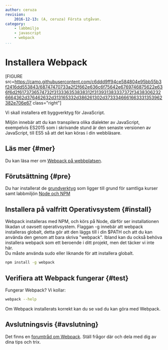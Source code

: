 ```yaml
---
author: ceruza
revision:
    2016-12-13: (A, ceruza) Första utgåvan.
category:
    - labbmiljo
    - javascript
    - webpack
...
```


Installera Webpack
===================================

[FIGURE src=https://camo.githubusercontent.com/c6ddd9ff94ce584804e95bb55b3f2416dd553843/68747470733a2f2f662e636c6f75642e6769746875622e636f6d2f6173736574732f313336353838312f313931383337372f34383062326664362d376462632d313165332d386261302d3733346661663331353962382e706e67 class="right"]

Vi skall installera ett byggverktyg för JavaScript.

Miljön innebär att du kan transpilera olika dialekter av JavaScript, exempelvis ES2015 som i skrivande stund är den senaste versionen av JavaScript, till ES5 så att det kan köras i din webbläsare. 



Läs mer {#mer}
-------------------------------

Du kan läsa mer om [Webpack på webbplatsen](https://webpack.github.io/).



Förutsättning {#pre}
-------------------------------

Du har installerat de [grundverktyg](labbmiljo) som ligger till grund för samtliga kurser samt labbmiljön [Node och NPM](https://dbwebb.se/kunskap/installera-node-och-npm)



Installera på valfritt Operativsystem {#install}
-------------------------------

Webpack installeras med NPM, och körs på Node, därför ser installationen likadan ut oavsett operativsystem. Flaggan -g innebär att webpack installeras globalt, detta gör att den läggs till i din $PATH och att du kan använda den genom att bara skriva "webpack". Ibland kan du också behöva installera webpack som ett beroende i ditt projekt, men det täcker vi inte här.  
Du måste använda sudo eller liknande för att installera globalt.

```bash
npm install -g webpack
```



Verifiera att Webpack fungerar {#test}
-------------------------------

Fungerar Webpack? Vi kollar:

```bash
webpack --help
```

Om Webpack installerats korrekt kan du se vad du kan göra med Webpack.



Avslutningsvis {#avslutning}
------------------------------

Det finns en [forumtråd om Webpack](t/5801). Ställ frågor där och dela med dig av dina tips och trix.
